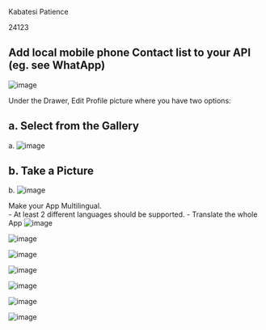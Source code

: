 Kabatesi Patience

24123

 Add local mobile phone Contact list to your API (eg. see WhatApp)
------------------------------------------------------------------


![image](https://github.com/user-attachments/assets/effabcca-37df-4586-bf8c-ebba71b94f82)


Under the Drawer, Edit Profile picture where you have two options:

  a. Select from the Gallery
  ---------------------------
  

  a. ![image](https://github.com/user-attachments/assets/4d2cb2ff-5286-4683-b2c9-2d24aa8fdbf0)
    
  b. Take a Picture
  ------------------
  
  
  b. ![image](https://github.com/user-attachments/assets/1e10ab0e-e532-45ee-8eaf-f8b52bc0ff35)

  Make your App Multilingual.      
      - At least 2 different languages should be supported.
      - Translate the whole App
    ![image](https://github.com/user-attachments/assets/8ccb484e-a7c9-4cfd-b382-c5144766013d)

   ![image](https://github.com/user-attachments/assets/36e3941d-2c50-4e6b-a89a-424acf95272b)

   ![image](https://github.com/user-attachments/assets/8a1dbe62-a3ce-4982-ae79-f036c7e55e0f)

   ![image](https://github.com/user-attachments/assets/3a7850df-8509-43e6-9072-759723455ceb)
      
   ![image](https://github.com/user-attachments/assets/b8586482-4483-4720-9298-17eed770d349)
      
   ![image](https://github.com/user-attachments/assets/61a76a03-5943-4f9f-b7bf-1048a2fa64ef)

   ![image](https://github.com/user-attachments/assets/cde72b5e-4688-400c-9ea7-744002f6284e)








